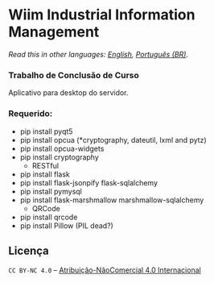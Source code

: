 # Wiim Industrial Information Management
*Read this in other languages: [English](README.md), [Português (BR)](README.pt-BR.md).*

### Trabalho de Conclusão de Curso
Aplicativo para desktop do servidor.

### Requerido:
* pip install pyqt5
* pip install opcua (*cryptography, dateutil, lxml and pytz)
* pip install opcua-widgets
* pip install cryptography
    - RESTful
* pip install flask
* pip install flask-jsonpify flask-sqlalchemy
* pip install pymysql
* pip install flask-marshmallow marshmallow-sqlalchemy
    - QRCode
* pip install qrcode
* pip install Pillow (PIL dead?)

## Licença
`CC BY-NC 4.0` – [Atribuição-NãoComercial 4.0 Internacional](https://creativecommons.org/licenses/by-nc/4.0/deed.pt_BR)